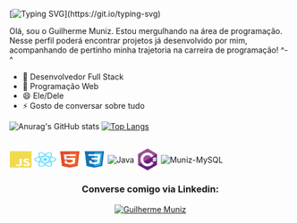 [![Typing SVG](https://readme-typing-svg.herokuapp.com?font=Roboto&weight=500&size=30&duration=3000&pause=1000&color=9400D3&center=true&vCenter=true&width=1200&height=100&lines=Ol%C3%A1%2C+seja+bem+vindo+ao+perfil+do+Muniz!)](https://git.io/typing-svg)

 Olá, sou o Guilherme Muniz. Estou mergulhando na área de programação. Nesse perfil poderá encontrar projetos já desenvolvido por mim, acompanhando de pertinho minha trajetoria na carreira de programação! ^-^
 
- 🔭 Desenvolvedor Full Stack
- 🌱 Programação Web
- 😄 Ele/Dele
- ⚡ Gosto de conversar sobre tudo


![Anurag's GitHub stats](https://github-readme-stats.vercel.app/api?username=DevGuiMuniz&show_icons=true&theme=cobalt)
[![Top Langs](https://github-readme-stats.vercel.app/api/top-langs/?username=DevGuiMuniz&layout=compact&theme=cobalt)](https://github.com/anuraghazra/github-readme-stats)
 
<div style="display: inline_block"><br>
  <img align="center" alt="Muniz-Js" height="30" width="40" src="https://raw.githubusercontent.com/devicons/devicon/master/icons/javascript/javascript-plain.svg">
  <img align="center" alt="Muniz-React" height="30" width="40" src="https://raw.githubusercontent.com/devicons/devicon/master/icons/react/react-original.svg">
  <img align="center" alt="Muniz-HTML" height="30" width="40" src="https://raw.githubusercontent.com/devicons/devicon/master/icons/html5/html5-original.svg">
  <img align="center" alt="Muniz-CSS" height="30" width="40" src="https://raw.githubusercontent.com/devicons/devicon/master/icons/css3/css3-original.svg">
  <img align="center" alt="Java" height="40" width="50" title="Java" src="https://cdn.jsdelivr.net/gh/devicons/devicon/icons/java/java-original-wordmark.svg">
   <img align = "center" alt ="csharp" height = "40" width ="40" src ="https://raw.githubusercontent.com/devicons/devicon/master/icons/csharp/csharp-original.svg" >
    <img align= "center" alt ="Muniz-MySQL" height ="40" width="40" src="https://github.com/DevGuiMuniz/Hospital-Muniz-e-seus-dados/blob/main/mysql-original-wordmark.svg" >

 

</div>
<h3 align="center">Converse comigo via Linkedin:</h3>
<p align="center">
  <a href="https://www.linkedin.com/in/guilherme-muniz-b32a3525a/" target="_blank">
    <img align="center" src="https://img.shields.io/badge/LinkedIn-0077B5?style=for-the-badge&logo=linkedin&logoColor=white" alt="Guilherme Muniz"/>
  </a>
